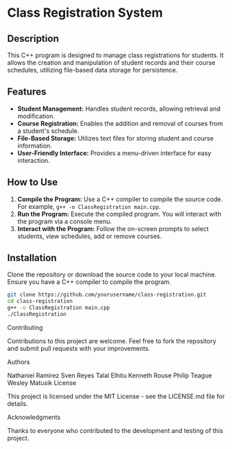 # Class Registration System

## Description
This C++ program is designed to manage class registrations for students. It allows the creation and manipulation of student records and their course schedules, utilizing file-based data storage for persistence.

## Features
- **Student Management:** Handles student records, allowing retrieval and modification.
- **Course Registration:** Enables the addition and removal of courses from a student's schedule.
- **File-Based Storage:** Utilizes text files for storing student and course information.
- **User-Friendly Interface:** Provides a menu-driven interface for easy interaction.

## How to Use
1. **Compile the Program:** Use a C++ compiler to compile the source code. For example, `g++ -o ClassRegistration main.cpp`.
2. **Run the Program:** Execute the compiled program. You will interact with the program via a console menu.
3. **Interact with the Program:** Follow the on-screen prompts to select students, view schedules, add or remove courses.

## Installation
Clone the repository or download the source code to your local machine. Ensure you have a C++ compiler to compile the program.

```bash
git clone https://github.com/yourusername/class-registration.git
cd class-registration
g++ -o ClassRegistration main.cpp
./ClassRegistration
```

Contributing

Contributions to this project are welcome. Feel free to fork the repository and submit pull requests with your improvements.

Authors

Nathaniel Ramirez
Sven Reyes
Talal Elhitu
Kenneth Rouse
Philip Teague
Wesley Matusik
License

This project is licensed under the MIT License - see the LICENSE.md file for details.

Acknowledgments

Thanks to everyone who contributed to the development and testing of this project.
